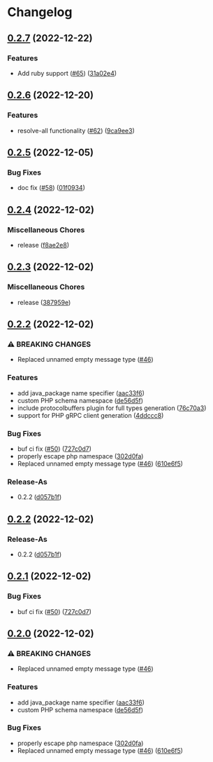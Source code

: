 # Changelog

## [0.2.7](https://github.com/open-feature/schemas/compare/v0.2.6...v0.2.7) (2022-12-22)


### Features

* Add ruby support ([#65](https://github.com/open-feature/schemas/issues/65)) ([31a02e4](https://github.com/open-feature/schemas/commit/31a02e447436d91bcbab7ecd057730cfcb560700))

## [0.2.6](https://github.com/open-feature/schemas/compare/v0.2.5...v0.2.6) (2022-12-20)


### Features

* resolve-all functionality ([#62](https://github.com/open-feature/schemas/issues/62)) ([9ca9ee3](https://github.com/open-feature/schemas/commit/9ca9ee3fa8b677c48ec6e859d0b78cc9f2042dfc))

## [0.2.5](https://github.com/open-feature/schemas/compare/v0.2.4...v0.2.5) (2022-12-05)


### Bug Fixes

* doc fix ([#58](https://github.com/open-feature/schemas/issues/58)) ([01f0934](https://github.com/open-feature/schemas/commit/01f09340a2a8e99d51cf875d8325c0174a6e6f91))

## [0.2.4](https://github.com/open-feature/schemas/compare/v0.2.3...v0.2.4) (2022-12-02)


### Miscellaneous Chores

* release ([f8ae2e8](https://github.com/open-feature/schemas/commit/f8ae2e8acdc0ac2db7055e347c35d9f070130a1b))

## [0.2.3](https://github.com/open-feature/schemas/compare/v0.2.2...v0.2.3) (2022-12-02)


### Miscellaneous Chores

* release ([387959e](https://github.com/open-feature/schemas/commit/387959e2d12c6c0707aadde1554282304c1bd5b4))

## [0.2.2](https://github.com/open-feature/schemas/compare/v0.2.2...v0.2.2) (2022-12-02)


### ⚠ BREAKING CHANGES

* Replaced unnamed empty message type ([#46](https://github.com/open-feature/schemas/issues/46))

### Features

* add java_package name specifier ([aac33f6](https://github.com/open-feature/schemas/commit/aac33f63378f2c8f712bbfbd918b61a860a3e865))
* custom PHP schema namespace ([de56d5f](https://github.com/open-feature/schemas/commit/de56d5f0ee18cf34ec13e79091c75e3ea80ca2f7))
* include protocolbuffers plugin for full types generation ([76c70a3](https://github.com/open-feature/schemas/commit/76c70a31a6aceb2a42994e1ae7662ce1ae092fd0))
* support for PHP gRPC client generation ([4ddccc8](https://github.com/open-feature/schemas/commit/4ddccc8f46ceab3177ed19fefa7ba887dbfdfdcc))


### Bug Fixes

* buf ci fix ([#50](https://github.com/open-feature/schemas/issues/50)) ([727c0d7](https://github.com/open-feature/schemas/commit/727c0d7b6735b2712bb0a671c1a83d0e390e189f))
* properly escape php namespace ([302d0fa](https://github.com/open-feature/schemas/commit/302d0fa1f813586d213468d631633611808b6ef1))
* Replaced unnamed empty message type ([#46](https://github.com/open-feature/schemas/issues/46)) ([610e6f5](https://github.com/open-feature/schemas/commit/610e6f5ce566e6a6458ec73bb631a5020989fa61))


### Release-As

* 0.2.2 ([d057b1f](https://github.com/open-feature/schemas/commit/d057b1f433d775fc2d01d1daf136b881ff4e15f1))

## [0.2.2](https://github.com/open-feature/schemas/compare/v0.2.1...v0.2.2) (2022-12-02)


### Release-As

* 0.2.2 ([d057b1f](https://github.com/open-feature/schemas/commit/d057b1f433d775fc2d01d1daf136b881ff4e15f1))

## [0.2.1](https://github.com/open-feature/schemas/compare/v0.2.0...v0.2.1) (2022-12-02)


### Bug Fixes

* buf ci fix ([#50](https://github.com/open-feature/schemas/issues/50)) ([727c0d7](https://github.com/open-feature/schemas/commit/727c0d7b6735b2712bb0a671c1a83d0e390e189f))

## [0.2.0](https://github.com/open-feature/schemas/compare/v0.1.0...v0.2.0) (2022-12-02)


### ⚠ BREAKING CHANGES

* Replaced unnamed empty message type ([#46](https://github.com/open-feature/schemas/issues/46))

### Features

* add java_package name specifier ([aac33f6](https://github.com/open-feature/schemas/commit/aac33f63378f2c8f712bbfbd918b61a860a3e865))
* custom PHP schema namespace ([de56d5f](https://github.com/open-feature/schemas/commit/de56d5f0ee18cf34ec13e79091c75e3ea80ca2f7))


### Bug Fixes

* properly escape php namespace ([302d0fa](https://github.com/open-feature/schemas/commit/302d0fa1f813586d213468d631633611808b6ef1))
* Replaced unnamed empty message type ([#46](https://github.com/open-feature/schemas/issues/46)) ([610e6f5](https://github.com/open-feature/schemas/commit/610e6f5ce566e6a6458ec73bb631a5020989fa61))

